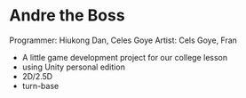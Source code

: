 Andre the Boss
========

Programmer: Hiukong Dan, Celes Goye
Artist: Cels Goye, Fran

- A little game development project for our college lesson
- using Unity personal edition
- 2D/2.5D
- turn-base
